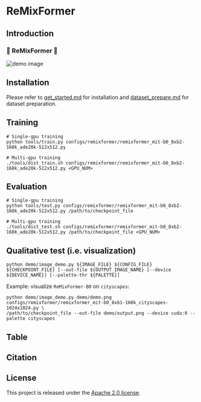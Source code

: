 # ReMixFormer

## Introduction

### 🎉 ReMixFormer 🎉

![demo image](resources/seg_demo.gif)

## Installation

Please refer to [get_started.md](docs/en/get_started.md#installation) for installation and [dataset_prepare.md](docs/en/user_guides/2_dataset_prepare.md#prepare-datasets) for dataset preparation.

## Training

```
# Single-gpu training
python tools/train.py configs/remixformer/remixformer_mit-b0_8xb2-160k_ade20k-512x512.py

# Multi-gpu training
./tools/dist_train.sh configs/remixformer/remixformer_mit-b0_8xb2-160k_ade20k-512x512.py <GPU_NUM>
```

## Evaluation

```
# Single-gpu training
python tools/test.py configs/remixformer/remixformer_mit-b0_8xb2-160k_ade20k-512x512.py /path/to/checkpoint_file

# Multi-gpu training
./tools/dist_test.sh configs/remixformer/remixformer_mit-b0_8xb2-160k_ade20k-512x512.py /path/to/checkpoint_file <GPU_NUM>
```

## Qualitative test (i.e. visualization)

```shell
python demo/image_demo.py ${IMAGE_FILE} ${CONFIG_FILE} ${CHECKPOINT_FILE} [--out-file ${OUTPUT_IMAGE_NAME} [--device ${DEVICE_NAME}] [--palette-thr ${PALETTE}]
```

Example: visualize ```ReMixFormer-B0``` on ```cityscapes```: 

```shell
python demo/image_demo.py demo/demo.png configs/remixformer/remixformer_mit-b0_8xb1-160k_cityscapes-1024x1024.py \
/path/to/checkpoint_file --out-file demo/output.png --device cuda:0 --palette cityscapes
```


## Table


## Citation

<!-- If you find this project useful in your research, please consider cite:

```bibtex
@misc{mmseg2020,
    title={{MMSegmentation}: OpenMMLab Semantic Segmentation Toolbox and Benchmark},
    author={MMSegmentation Contributors},
    howpublished = {\url{https://github.com/open-mmlab/mmsegmentation}},
    year={2020}
}
``` -->

## License

This project is released under the [Apache 2.0 license](LICENSE).
